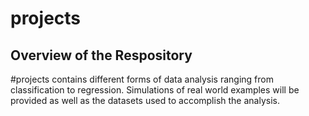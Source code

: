 # projects

## Overview of the Respository
#projects contains different forms of data analysis ranging from classification to regression. Simulations of real world examples will be provided as well as the datasets used to accomplish the analysis.
